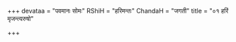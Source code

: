 +++
devataa = "पवमानः सोमः"
RShiH = "हरिमन्तः"
ChandaH = "जगती"
title = "०१ हरिं मृजन्त्यरुषो"

+++
